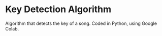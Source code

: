 # Key Detection Algorithm
Algorithm that detects the key of a song. 
Coded in Python, using Google Colab. 

